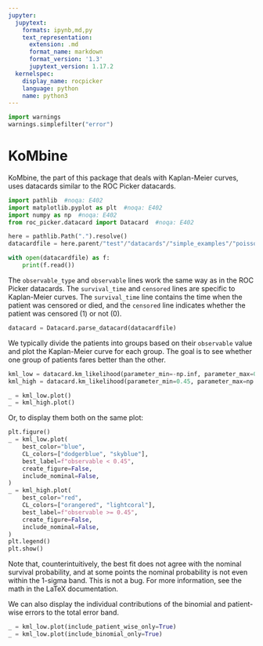 ```yaml
---
jupyter:
  jupytext:
    formats: ipynb,md,py
    text_representation:
      extension: .md
      format_name: markdown
      format_version: '1.3'
      jupytext_version: 1.17.2
  kernelspec:
    display_name: rocpicker
    language: python
    name: python3
---
```


```python
import warnings
warnings.simplefilter("error")
```

# KoMbine


KoMbine, the part of this package that deals with Kaplan-Meier curves, uses datacards similar to the ROC Picker datacards.

```python
import pathlib  #noqa: E402
import matplotlib.pyplot as plt  #noqa: E402
import numpy as np  #noqa: E402
from roc_picker.datacard import Datacard  #noqa: E402
```

```python
here = pathlib.Path(".").resolve()
datacardfile = here.parent/"test"/"datacards"/"simple_examples"/"poisson_ratio_km_censoring.txt"
```

```python
with open(datacardfile) as f:
    print(f.read())
```

The `observable_type` and `observable` lines work the same way as in the ROC Picker datacards.  The `survival_time` and `censored` lines are specific to Kaplan-Meier curves.  The `survival_time` line contains the time when the patient was censored or died, and the `censored` line indicates whether the patient was censored (1) or not (0).

```python
datacard = Datacard.parse_datacard(datacardfile)
```

We typically divide the patients into groups based on their `observable` value and plot the Kaplan-Meier curve for each group.  The goal is to see whether one group of patients fares better than the other.

```python
kml_low = datacard.km_likelihood(parameter_min=-np.inf, parameter_max=0.45)
kml_high = datacard.km_likelihood(parameter_min=0.45, parameter_max=np.inf)
```

```python
_ = kml_low.plot()
_ = kml_high.plot()
```

Or, to display them both on the same plot:

```python
plt.figure()
_ = kml_low.plot(
    best_color="blue",
    CL_colors=["dodgerblue", "skyblue"],
    best_label=f"observable < 0.45",
    create_figure=False,
    include_nominal=False,
)
_ = kml_high.plot(
    best_color="red",
    CL_colors=["orangered", "lightcoral"],
    best_label=f"observable >= 0.45",
    create_figure=False,
    include_nominal=False,
)
plt.legend()
plt.show()
```

Note that, counterintuitively, the best fit does not agree with the nominal survival probability, and at some points the nominal probability is not even within the 1-sigma band.  This is not a bug.  For more information, see the math in the LaTeX documentation.


We can also display the individual contributions of the binomial and patient-wise errors to the total error band.

```python
_ = kml_low.plot(include_patient_wise_only=True)
_ = kml_low.plot(include_binomial_only=True)
```

```python

```

